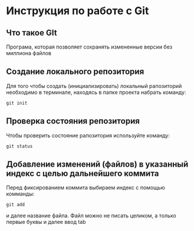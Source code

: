 # **Инструкция по работе с Git**

## Что такое GIt

Програма, которая позволяет сохранять измененные версии без миллиона файлов

## Создание локального репозитория

Для того чтобы создать (инициализировать) локальный рапозиторий необходимо в терминале, находясь в папке проекта набрать команду:

    git init 

## Проверка состояния репозитория

Чтобы проверить состояние рапозитория используйте команду:

    git status

## Добавление изменений (файлов) в указанный индекс с целью дальнейшего коммита

Перед фиксированием коммита выбираем индекс с помощью комманды:

    git add
и далее название файла. Файл можно не писать целиком, а только первые буквы и далее ввод tab
